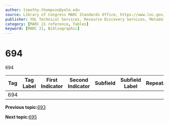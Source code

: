 ```yaml
---
author: timothy.thompson@yale.edu
source: Library of Congress MARC Standards Office, https://www.loc.gov/marc/bibliographic/bd694.html
publisher: YUL Technical Services, Resource Discovery Services, Metadata Services Unit
category: [MARC 21 reference, Tables]
keyword: [MARC 21, Bibliographic]
---
```


# 694

694

|Tag|Tag Label|First Indicator|Second Indicator|Subfield|Subfield Label|Repeatable|
|---|---------|---------------|----------------|--------|--------------|----------|
|694| | | | | | |

**Previous topic:**[693](../tables/693_bib_table.md)

**Next topic:**[695](../tables/695_bib_table.md)

